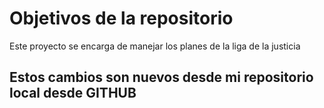 # Objetivos de la repositorio

Este proyecto se encarga de manejar los planes de la liga de la justicia

## Estos cambios son nuevos desde mi repositorio local desde GITHUB

